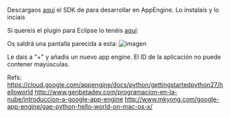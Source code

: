 Descargaos [aquí](https://cloud.google.com/appengine/downloads#Google_App_Engine_SDK_for_Python) el SDK de para desarrollar en AppEngine. Lo instalais y lo inciais

Si quereis el plugin para Eclipse lo tenéis [aquí](https://cloud.google.com/appengine/downloads#Google_App_Engine_SDK_for_Python):

Os saldrá una pantalla parecida a esta:
![imagen](http://es.tinypic.com/r/14j80if/8 "Pantalla principal")

Le dais a "+" y añadis un nuevo app engine. El ID de la aplicación no puede contener mayúsculas.

Refs:
https://cloud.google.com/appengine/docs/python/gettingstartedpython27/helloworld
http://www.genbetadev.com/programacion-en-la-nube/introduccion-a-google-app-engine
http://www.mkyong.com/google-app-engine/gae-python-hello-world-on-mac-os-x/
